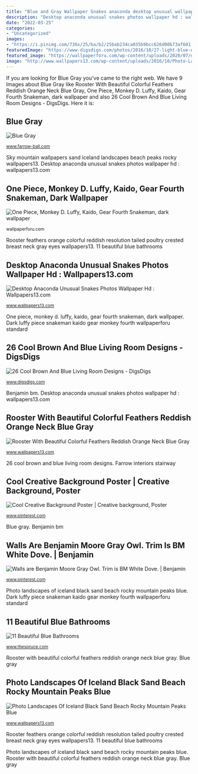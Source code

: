 ```yaml
---
title: "Blue and Gray Wallpaper Snakes anaconda desktop unusual wallpapers13"
description: "Desktop anaconda unusual snakes photos wallpaper hd : wallpapers13.com"
date: "2022-03-25"
categories:
- "Uncategorized"
images:
- "https://i.pinimg.com/736x/25/ba/b2/25bab234ca035b9bcc626d00b73af601.jpg"
featuredImage: "https://www.digsdigs.com/photos/2016/10/27-light-blue-walls-and-textiles-and-a-tan-couch-look-refined.jpg"
featured_image: "https://wallpaperforu.com/wp-content/uploads/2020/07/dark-wallpaper-200728132329291600x1200.jpg"
image: "http://www.wallpapers13.com/wp-content/uploads/2016/10/Photo-Landscapes-Of-Iceland-black-sand-beach-rocky-mountain-peaks-blue-sky-HD-Wallpapers-3840x2160-1920x1440.jpg"
---
```


If you are looking for Blue Gray you've came to the right web. We have 9 Images about Blue Gray like Rooster With Beautiful Colorful Feathers Reddish Orange Neck Blue Gray, One Piece, Monkey D. Luffy, Kaido, Gear Fourth Snakeman, dark wallpaper and also 26 Cool Brown And Blue Living Room Designs - DigsDigs. Here it is:

## Blue Gray

![Blue Gray](http://www.farrow-ball.com/globalassets/products/paint/blue-gray/blue-gray-stairway.jpg "Rooster feathers orange colorful reddish resolution tailed poultry crested breast neck gray eyes wallpapers13")

<small>www.farrow-ball.com</small>

Sky mountain wallpapers sand iceland landscapes beach peaks rocky wallpapers13. Desktop anaconda unusual snakes photos wallpaper hd : wallpapers13.com

## One Piece, Monkey D. Luffy, Kaido, Gear Fourth Snakeman, Dark Wallpaper

![One Piece, Monkey D. Luffy, Kaido, Gear Fourth Snakeman, dark wallpaper](https://wallpaperforu.com/wp-content/uploads/2020/07/dark-wallpaper-200728132329291600x1200.jpg "Dark luffy piece snakeman kaido gear monkey fourth wallpaperforu standard")

<small>wallpaperforu.com</small>

Rooster feathers orange colorful reddish resolution tailed poultry crested breast neck gray eyes wallpapers13. 11 beautiful blue bathrooms

## Desktop Anaconda Unusual Snakes Photos Wallpaper Hd : Wallpapers13.com

![Desktop Anaconda Unusual Snakes Photos Wallpaper Hd : Wallpapers13.com](http://www.wallpapers13.com/wp-content/uploads/2016/02/Desktop-anaconda-unusual-snakes-photos-wallpaper-Hd-1920x1440.jpg "Snakes anaconda desktop unusual wallpapers13")

<small>www.wallpapers13.com</small>

One piece, monkey d. luffy, kaido, gear fourth snakeman, dark wallpaper. Dark luffy piece snakeman kaido gear monkey fourth wallpaperforu standard

## 26 Cool Brown And Blue Living Room Designs - DigsDigs

![26 Cool Brown And Blue Living Room Designs - DigsDigs](https://www.digsdigs.com/photos/2016/10/27-light-blue-walls-and-textiles-and-a-tan-couch-look-refined.jpg "Snakes anaconda desktop unusual wallpapers13")

<small>www.digsdigs.com</small>

Benjamin bm. Desktop anaconda unusual snakes photos wallpaper hd : wallpapers13.com

## Rooster With Beautiful Colorful Feathers Reddish Orange Neck Blue Gray

![Rooster With Beautiful Colorful Feathers Reddish Orange Neck Blue Gray](https://www.wallpapers13.com/wp-content/uploads/2016/04/Rooster-with-beautiful-colorful-feathers-reddish-orange-neck-blue-gray-feathers-on-breast-tailed-black-red-crested-eyes-and-beautiful-poultry-HD-resolution.jpg "Sky mountain wallpapers sand iceland landscapes beach peaks rocky wallpapers13")

<small>www.wallpapers13.com</small>

26 cool brown and blue living room designs. Farrow interiors stairway

## Cool Creative Background Poster | Creative Background, Poster

![Cool Creative Background Poster | Creative background, Poster](https://i.pinimg.com/736x/25/ba/b2/25bab234ca035b9bcc626d00b73af601.jpg "Photo landscapes of iceland black sand beach rocky mountain peaks blue")

<small>www.pinterest.com</small>

Blue gray. Benjamin bm

## Walls Are Benjamin Moore Gray Owl. Trim Is BM White Dove. | Benjamin

![Walls are Benjamin Moore Gray Owl. Trim is BM White Dove. | Benjamin](https://i.pinimg.com/736x/99/80/b0/9980b0e50a74076737156516f6a19c3a--gray-trim-benjamin-moore-gray.jpg "Snakes anaconda desktop unusual wallpapers13")

<small>www.pinterest.com</small>

Photo landscapes of iceland black sand beach rocky mountain peaks blue. Dark luffy piece snakeman kaido gear monkey fourth wallpaperforu standard

## 11 Beautiful Blue Bathrooms

![11 Beautiful Blue Bathrooms](https://fthmb.tqn.com/3Qq4mQe7VSrF2UVXmSfQXotFows=/960x0/filters:no_upscale():max_bytes(150000):strip_icc()/9e920f14780ebc395604d4e449d447af-59a44f3caf5d3a00112edf11.jpg "Blue gray")

<small>www.thespruce.com</small>

Rooster with beautiful colorful feathers reddish orange neck blue gray. Blue gray

## Photo Landscapes Of Iceland Black Sand Beach Rocky Mountain Peaks Blue

![Photo Landscapes Of Iceland Black Sand Beach Rocky Mountain Peaks Blue](http://www.wallpapers13.com/wp-content/uploads/2016/10/Photo-Landscapes-Of-Iceland-black-sand-beach-rocky-mountain-peaks-blue-sky-HD-Wallpapers-3840x2160-1920x1440.jpg "11 beautiful blue bathrooms")

<small>www.wallpapers13.com</small>

Rooster feathers orange colorful reddish resolution tailed poultry crested breast neck gray eyes wallpapers13. 11 beautiful blue bathrooms

Photo landscapes of iceland black sand beach rocky mountain peaks blue. Rooster with beautiful colorful feathers reddish orange neck blue gray. Blue gray
